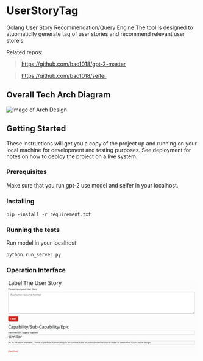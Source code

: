 # UserStoryTag

Golang User Story Recommendation/Query Engine
The tool is designed to atuomaticlly generate tag of user stories and recommend relevant user storeis.

Related repos:
> https://github.com/bao1018/gpt-2-master

> https://github.com/bao1018/seifer

## Overall Tech Arch Diagram

![Image of Arch Design](https://i.imgur.com/I1Y3GiG.png)


## Getting Started

These instructions will get you a copy of the project up and running on your local machine for development and testing purposes. See deployment for notes on how to deploy the project on a live system.

### Prerequisites

Make sure that you run gpt-2 use model and seifer in your localhost.

### Installing

```
pip -install -r requirement.txt
```

### Running the tests

Run model in your localhost
```
python run_server.py
```
### Operation Interface
![Image of operation interface](https://github.com/luzhouuu/UserstoreisTag/blob/master/p1.png)
